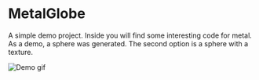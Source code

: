 # MetalGlobe 

A simple demo project. Inside you will find some interesting code for metal. As a demo, a sphere was generated. The second option is a sphere with a texture.

![Demo gif](video.gif)
